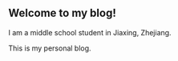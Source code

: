 ## Welcome to my blog!

I am a middle school student in Jiaxing, Zhejiang.

This is my personal blog.
